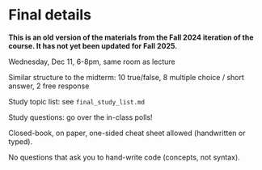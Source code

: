 # Final details

**This is an old version of the materials from the Fall 2024 iteration of the course. It has not yet been updated for Fall 2025.**

Wednesday, Dec 11, 6-8pm, same room as lecture

Similar structure to the midterm:
10 true/false, 8 multiple choice / short answer, 2 free response

Study topic list: see `final_study_list.md`

Study questions: go over the in-class polls!

Closed-book, on paper, one-sided cheat sheet allowed (handwritten or typed).

No questions that ask you to hand-write code
(concepts, not syntax).
